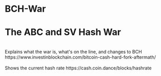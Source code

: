 # BCH-War
<h1>
The ABC and SV Hash War</h1>
<br />
Explains what the war is, what's on the line, and changes to BCH https://www.investinblockchain.com/bitcoin-cash-hard-fork-aftermath/
<br /><br />
Shows the current hash rate https://cash.coin.dance/blocks/hashrate
